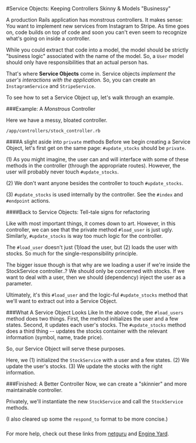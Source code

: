 #Service Objects: Keeping Controllers Skinny & Models "Businessy"

A production Rails application has monstrous controllers. It makes sense:  You want to implement new services from Instagram to Stripe. As time goes on, code builds on top of code and soon you can't even seem to recognize what's going on inside a controller.

While you could extract that code into a model, the model should be strictly "business logic" associated with the name of the model. So, a `User` model should only have responsibilities that an actual person has. 

That's where **Service Objects** come in. Service objects *implement the user's interactions with the application.* So, you can create an `InstagramService` and `StripeService`. 

To see how to set a Service Object up, let's walk through an example. 

###Example: A *Monstrous* Controller

Here we have a messy, bloated controller. 

`/app/controllers/stock_controller.rb`
<script src="https://gist.github.com/kchens/49e8ada9cb98ed1bcaae.js"></script>

####A slight aside into `private` methods
Before we begin creating a Service Object, let's first get on the same page:  `#update_stocks` should be `private`.

(1) As you might imagine, the user can and will interface with some of these methods in the controller (through the appropriate routes). However, the user will probably never touch `#update_stocks`. 

(2) We don't want anyone besides the controller to touch `#update_stocks`.

(3) `#update_stocks` is used internally by the controller. See the `#index` and `#endpoint` actions.

####Back to Service Objects:  Tell-tale signs for refactoring

Like with most important things, it comes down to art. However, in this controller, we can see that the private method `#load_user` is just ugly. Similarly, `#update_stocks` is way too much logic for the controller.

The `#load_user` doesn't just (1)load the user, but (2) loads the user with stocks. So much for the single-responsibility principle.

The bigger issue though is that why are we loading a user if we're inside the StockService controller..? We should only be concerned with stocks. If we want to deal with a user, then we should (dependency) inject the user as a parameter.

Ultimately, it's this `#load_user` and the logic-ful `#update_stocks` method that we'll want to extract out into a Service Object.


###What A Service Object Looks Like
In the above code, the `#load_users` method does two things. First, the method initializes the user and a few states. Second, it updates each user's stocks. The `#update_stocks` method does a third thing -- updates the stocks container with the relevant information (symbol, name, trade price).

So, our Service Object will serve these purposes. 

<script src="https://gist.github.com/kchens/a6c0baee2fd69f9b43b7.js"></script>

Here, we (1) initialized the `StockService` with a user and a few states. (2) We update the user's stocks. (3) We update the stocks with the right information.

###Finished:  A Better Controller
Now, we can create a "skinnier" and more maintainable controller.

Privately, we'll instantiate the new `StockService` and call the `StockService` methods. 

<script src="https://gist.github.com/kchens/c3e5b1497c71a31a776a.js"></script>

(I also cleared up some the `respond_to` format to be more concise.)

###
For more help, check out these links from [netguru](https://netguru.co/blog/service-objects-in-rails-will-help) and [Engine Yard](https://blog.engineyard.com/2014/keeping-your-rails-controllers-dry-with-services).

